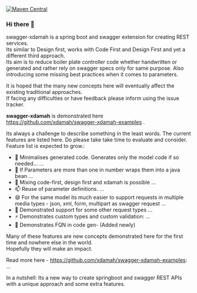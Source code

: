 [![Maven Central](https://maven-badges.herokuapp.com/maven-central/io.github.xdamah/swagger-xdamah/badge.svg)](https://maven-badges.herokuapp.com/maven-central/io.github.swagger-xdamah/swagger-xdamah)  


### Hi there 👋

swagger-xdamah is a spring boot and swagger extension for creating REST services.  
Its similar to Design first, works with Code First and Design First and yet a different third approach.  
Its aim is to reduce boiler plate controller code whether handwritten or generated and rather rely on swagger specs only for same purpose. Also introducing some missing best practices when it comes to parameters.  

It is hoped that the many new concepts here will eventually affect the existing traditional approaches.  
If facing any difficulties or have feedback please inform using the issue tracker.   


**swagger-xdamah** is demonstrated here https://github.com/xdamah/swagger-xdamah-examples .

Its always a challenge to describe something in the least words. The current features are listed here. Do please take take time to evaluate and consider. Feature list is expected to grow.:  

- 🔭 Minimalises generated code.  Generates only the model code if so needed... ...
- 🤔 If Parameters are more than one in number wraps them into a java bean ...
- 💬 Mixing code-first, design first and xdamah is possible ...
- 📫 Reuse of parameter definitions. ...
- 😄 For the same model its much easier to support requests in multiple media types - json, xml, form, multipart as swagger request ...
- 👯 Demonstrated support for some other request types ...  
- ⚡ Demonstrates custom types and custom validation: ...
- 🌱 Demonstrates FQN in code gen- (Added newly)

Many of these features are new concepts demonstrated here for the first time and nowhere else in the world.   
Hopefully they will make an impact.     

Read more here - https://github.com/xdamah/swagger-xdamah-examples: ...


In a nutshell: Its a  new way to create springboot and swagger REST APIs with a unique approach and some extra features.  




